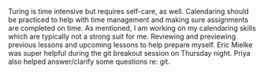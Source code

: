 Turing is time intensive but requires self-care, as well.
Calendaring should be practiced to help with time management and making sure assignments are completed on time.
As mentioned, I am working on my calendaring skills which are typically not a strong suit for me.
Reviewing and previewing previous lessons and upcoming lessons to help prepare myself.
Eric Mielke was super helpful during the git breakout session on Thursday night.
Priya also helped answer/clarify some questions re: git. 
